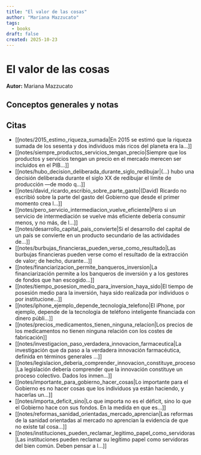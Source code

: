 ```yaml
---
title: "El valor de las cosas"
author: "Mariana Mazzucato"
tags:
  - books
draft: false
created: 2025-10-23
---
```


# El valor de las cosas

**Autor:** Mariana Mazzucato


## Conceptos generales y notas



## Citas
- [[notes/2015_estimo_riqueza_sumada|En 2015 se estimó que la riqueza sumada de los sesenta y dos individuos más ricos del planeta era la...]]
- [[notes/siempre_productos_servicios_tengan_precio|Siempre que los productos y servicios tengan un precio en el mercado merecen ser incluidos en el PIB...]]
- [[notes/hubo_decision_deliberada_durante_siglo_redibujar|(…) hubo una decisión deliberada durante el siglo XX de redibujar el límite de producción —de modo q...]]
- [[notes/david_ricardo_escribio_sobre_parte_gasto|(David) Ricardo no escribió sobre la parte del gasto del Gobierno que desde el primer momento crea l...]]
- [[notes/pero_servicio_intermediacion_vuelve_eficiente|Pero si un servicio de intermediación se vuelve más eficiente debería consumir menos, y no más, de l...]]
- [[notes/desarrollo_capital_pais_convierte|Si el desarrollo del capital de un país se convierte en un producto secundario de las actividades de...]]
- [[notes/burbujas_financieras_pueden_verse_como_resultado|Las burbujas financieras pueden verse como el resultado de la extracción de valor; de hecho, durante...]]
- [[notes/financiarizacion_permite_banqueros_inversion|La financiarización permite a los banqueros de inversión y a los gestores de fondos que han escogido...]]
- [[notes/tiempo_posesion_medio_para_inversion_haya_sido|El tiempo de posesión medio para la inversión, haya sido realizada por individuos o por institucione...]]
- [[notes/iphone_ejemplo_depende_tecnologia_telefono|El iPhone, por ejemplo, depende de la tecnología de teléfono inteligente financiada con dinero públi...]]
- [[notes/precios_medicamentos_tienen_ninguna_relacion|Los precios de los medicamentos no tienen ninguna relación con los costes de fabricación]]
- [[notes/investigacion_paso_verdadera_innovacion_farmaceutica|La investigación que da paso a la verdadera innovación farmacéutica, definida en términos generales ...]]
- [[notes/legislacion_deberia_comprender_innovacion_constituye_proceso|La legislación debería comprender que la innovación constituye un proceso colectivo. Dados los inmen...]]
- [[notes/importante_para_gobierno_hacer_cosas|Lo importante para el Gobierno es no hacer cosas que los individuos ya están haciendo, y hacerlas un...]]
- [[notes/importa_deficit_sino|Lo que importa no es el déficit, sino lo que el Gobierno hace con sus fondos. En la medida en que es...]]
- [[notes/reformas_sanidad_orientadas_mercado_aprencian|Las reformas de la sanidad orientadas al mercado no aprencian la evidencia de que no existe tal cosa...]]
- [[notes/instituciones_pueden_reclamar_legitimo_papel_como_servidoras|Las instituciones pueden reclamar su legítimo papel como servidoras del bien común. Deben pensar a l...]]
